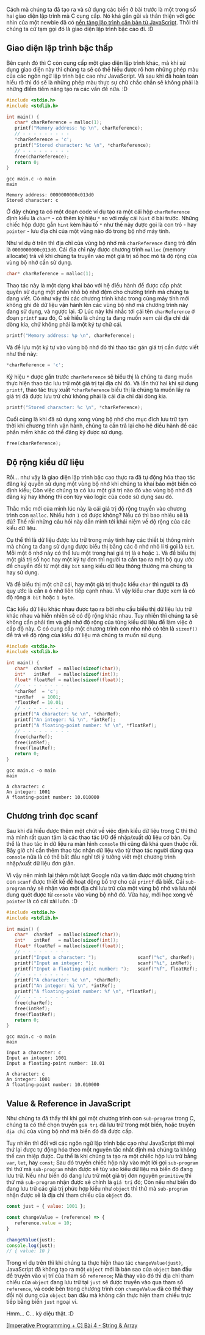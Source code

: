 Cách mà chúng ta đã tạo ra và sử dụng các biến ở bài trước là một trong số hai giao diện lập trình mà C cung cấp. Nó khá gần gũi và thân thiện với góc nhìn của một newbie đã có [nền tảng lập trình căn bản từ JavaScript](https://viblo.asia/s/Wj53OQQP56m). Thôi thì chúng ta cứ tạm gọi đó là giao diện lập trình bậc cao đi. :D

## Giao diện lập trình bậc thấp

Bên cạnh đó thì C còn cung cấp một giao diện lập trình khác, mà khi sử dụng giao diện này thì chúng ta sẽ có thể hiểu được rõ hơn những phép màu của các ngôn ngữ lập trình bậc cao như JavaScript. Và sau khi đã hoàn toàn hiểu rõ thì đó sẽ là những phép màu thực sự chứ chắc chắn sẽ không phải là những điểm tiềm năng tạo ra các vấn đề nữa. :D

```Documents\imperative-programming-c\0004-using-pointer\main.c
#include <stdio.h>
#include <stdlib.h>

int main() {
   char* charReference = malloc(1);
   printf("Memory address: %p \n", charReference);
   // - - - - - - - - -
   *charReference = 'c';
   printf("Stored character: %c \n", *charReference);
   // - - - - - - - - -
   free(charReference);
   return 0;
}
```

```CMD|Terminal.io
gcc main.c -o main
main

Memory address: 0000000000c013d0
Stored character: c
```

Ở đây chúng ta có một đoạn code ví dụ tạo ra một cái hộp `charReference` định kiểu là `char*` - có thêm ký hiệu `*` so với mấy cái `hint` ở bài trước. Những chiếc hộp được gắn `hint` kèm hậu tố `*` như thế này được gọi là con trỏ - hay `pointer` - lưu địa chỉ của một vùng nào đó trong bộ nhớ máy tính. 

Như ví dụ ở trên thì địa chỉ của vùng bộ nhớ mà `charReference` đang trỏ đến là `0000000000c013d0`. Cái địa chỉ này được chương trình `malloc` (memory allocate) trả về khi chúng ta truyền vào một giá trị số học mô tả độ rộng của vùng bộ nhớ cần sử dụng.

```c
char* charReference = malloc(1);
```

Thao tác này là một dạng khai báo với hệ điều hành để được cấp phát quyền sử dụng một phần nhỏ bộ nhớ đệm cho chương trình mà chúng ta đang viết. Có như vậy thì các chương trình khác trong cùng máy tính mới không ghi đè dữ liệu vận hành lên các vùng bộ nhớ mà chương trình này đang sử dụng, và ngược lại. :D Lúc này khi nhắc tới cái tên `charReference` ở đoạn `printf` sau đó, C sẽ hiểu là chúng ta đang muốn xem cái địa chỉ dài dòng kia, chứ không phải là một ký tự chữ cái.

```c
printf("Memory address: %p \n", charReference);
```

Và để lưu một ký tự vào vùng bộ nhớ đó thì thao tác gán giá trị cần được viết như thế này:

```c
*charReference = 'c';
```

Ký hiệu `*` được gắn trước `charReference` sẽ biểu thị là chúng ta đang muốn thực hiện thao tác lưu trữ một giá trị tại địa chỉ đó. Và lần thứ hai khi sử dụng `printf`, thao tác truy xuất `*charReference` biểu thị là chúng ta muốn lấy ra giá trị đã được lưu trữ chứ không phải là cái địa chỉ dài dòng kia.

```c
printf("Stored character: %c \n", *charReference);
```

Cuối cùng là khi đã sử dụng xong vùng bộ nhớ cho mục đích lưu trữ tạm thời khi chương trình vận hành, chúng ta cần trả lại cho hệ điều hành để các phần mềm khác có thể đăng ký được sử dụng.

```c
free(charReference);
```

## Độ rộng kiểu dữ liệu

Rồi... như vậy là giao diện lập trình bậc cao thực ra đã tự động hóa thao tác đăng ký quyền sử dụng một vùng bộ nhớ khi chúng ta khai báo một biến có định kiểu; Còn việc chúng ta có lưu một giá trị nào đó vào vùng bộ nhớ đã đăng ký hay không thì còn tùy vào logic của code sử dụng sau đó.

Thắc mắc mới của mình lúc này là cái giá trị độ rộng truyền vào chương trình con `malloc`. Nhiều hơn `1` có được không? Nếu có thì bao nhiêu sẽ là đủ? Thế rồi những câu hỏi này dẫn mình tới khái niệm về độ rộng của các kiểu dữ liệu.

Cụ thể thì là dữ liệu được lưu trữ trong máy tính hay các thiết bị thông minh mà chúng ta đang sử dụng được biểu thị bằng các ô nhớ nhỏ li ti gọi là `bit`. Mỗi một ô nhớ này có thể lưu một trong hai giá trị là `0` hoặc `1`. Và để biểu thị một giá trị số học hay một ký tự đơn thì người ta cần tạo ra một bộ quy ước để chuyển đổi từ một dãy `bit` sang kiểu dữ liệu thông thường mà chúng ta hay sử dụng.

Và để biểu thị một chữ cái, hay một giá trị thuộc kiểu `char` thì người ta đã quy ước là cần `8` ô nhớ liên tiếp cạnh nhau. Vì vậy kiểu `char` được xem là có độ rộng `8 bit` hoặc `1 byte`. 

Các kiểu dữ liệu khác nhau được tạo ra bởi nhu cầu biểu thị dữ liệu lưu trữ khác nhau và hiển nhiên sẽ có độ rộng khác nhau. Tuy nhiên thì chúng ta sẽ không cần phải tìm và ghi nhớ độ rộng của từng kiểu dữ liệu để làm việc ở cấp độ này. C có cung cấp một chương trình con nho nhỏ có tên là `sizeof()` để trả về độ rộng của kiểu dữ liệu mà chúng ta muốn sử dụng.

```Documents\imperative-programming-c\0005-type-width\main.c
#include <stdio.h>
#include <stdlib.h>

int main() {
   char*  charRef  = malloc(sizeof(char));
   int*   intRef   = malloc(sizeof(int));
   float* floatRef = malloc(sizeof(float));
   // - - - - - - - - -
   *charRef  = 'c';
   *intRef   = 1001;
   *floatRef = 10.01;
   // - - - - - - - - -
   printf("A character: %c \n", *charRef);
   printf("An integer: %i \n", *intRef);
   printf("A floating-point number: %f \n", *floatRef);
   // - - - - - - - - -
   free(charRef);
   free(intRef);
   free(floatRef);
   return 0;
}
```

```CMD|Terminal.io
gcc main.c -o main
main

A character: c
An integer: 1001
A floating-point number: 10.010000
```

## Chương trình đọc scanf

Sau khi đã hiểu được thêm một chút về việc định kiểu dữ liệu trong C thì thứ mà mình rất quan tâm là các thao tác I/O để nhập/xuất dữ liệu cơ bản. Cụ thể là thao tác in dữ liệu ra màn hình `console` thì cũng đã khá quen thuộc rồi. Bây giờ chỉ cần thêm thao tác nhận dữ liệu vào từ thao tác người dùng qua `console` nữa là có thể bắt đầu nghĩ tới ý tưởng viết một chương trình nhập/xuất dữ liệu đơn giản.

Vì vậy nên mình lại thêm một lượt Google nữa và tìm được một chương trình con `scanf` được thiết kế để hoạt động bổ trợ cho cái `printf` đã biết. Cái `sub-program` này sẽ nhận vào một địa chỉ lưu trữ của một vùng bộ nhớ và lưu nội dung quét được từ `console` vào vùng bộ nhớ đó. Vừa hay, mới học xong về `pointer` là có cái xài luôn. :D

```Documents\imperative-programming-c\0006-using-scanf\main.c
#include <stdio.h>
#include <stdlib.h>

int main() {
   char*  charRef  = malloc(sizeof(char));
   int*   intRef   = malloc(sizeof(int));
   float* floatRef = malloc(sizeof(float));
   // - - - - - - - - -
   printf("Input a character: ");               scanf("%c", charRef);
   printf("Input an integer: ");                scanf("%i", intRef);
   printf("Input a floating-point number: ");   scanf("%f", floatRef);
   // - - - - - - - - -
   printf("A character: %c \n", *charRef);
   printf("An integer: %i \n", *intRef);
   printf("A floating-point number: %f \n", *floatRef);
   // - - - - - - - - -
   free(charRef);
   free(intRef);
   free(floatRef);
   return 0;
}
```

```CMD|Terminal.io
gcc main.c -o main
main

Input a character: c
Input an integer: 1001
Input a floating-point number: 10.01

A character: c
An integer: 1001
A floating-point number: 10.010000
```

## Value & Reference in JavaScript

Như chúng ta đã thấy thì khi gọi một chương trình con `sub-program` trong C, chúng ta có thể chọn truyền `giá trị` đã lưu trữ trong một biến, hoặc truyền `địa chỉ` của vùng bộ nhớ mà biến đó đã được cấp.

Tuy nhiên thì đối với các ngôn ngữ lập trình bậc cao như JavaScript thì mọi thứ lại được tự động hóa theo một nguyên tắc nhất định mà chúng ta không thể can thiệp được. Cụ thể là khi chúng ta tạo ra một chiếc hộp lưu trữ bằng `var`, `let`, hay `const`; Sau đó truyền chiếc hộp này vào một lời gọi `sub-program` thì thứ mà `sub-program` nhận được sẽ tùy vào kiểu dữ liệu mà biến đó đang lưu trữ. Nếu như biến đó đang lưu trữ một giá trị đơn nguyên `primitive` thì thứ mà `sub-program` nhận được sẽ chính là `giá trị` đó; Còn nếu như biến đó đang lưu trữ các giá trị phức hợp kiểu như `object` thì thứ mà `sub-program` nhận được sẽ là địa chỉ tham chiếu của `object` đó.

```reference.js
const just = { value: 1001 };

const changeValue = (reference) => {
   reference.value = 10;
}

changeValue(just);
console.log(just);
// { value: 10 }
```

Trong ví dụ trên thì khi chúng ta thực hiện thao tác `changeValue(just)`, JavaScript đã không tạo ra một `object` mới là bản sao của `object` ban đầu để truyền vào vị trí của tham số `reference`; Mà thay vào đó thì địa chỉ tham chiếu của `object` đang lưu trữ tại `just` sẽ được truyền vào qua tham số `reference`, và code bên trong chương trình con `changeValue` đã có thể thay đổi nội dung của `object` ban đầu mà không cần thực hiện tham chiếu trực tiếp bằng biến `just` ngoại vi.

Hmm... C... kỳ diệu thật. :D

[[Imperative Programming + C] Bài 4 - String & Array](https://viblo.asia/p/aWj53myPZ6m)